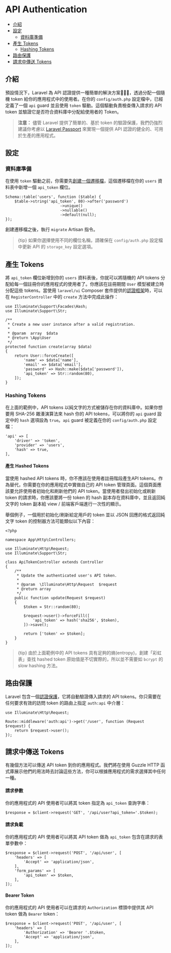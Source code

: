 # API Authentication

- [介紹](#introduction)
- [設定](#configuration)
    - [資料庫準備](#database-preparation)
- [產生 Tokens](#generating-tokens)
    - [Hashing Tokens](#hashing-tokens)
- [路由保護](#protecting-routes)
- [請求中傳送 Tokens](#passing-tokens-in-requests)

<a name="introduction"></a>
## 介紹

預設情況下，Laravel 為 API 認證提供一種簡單的解決方案，透過分配一個隨機 token 給你的應用程式中的使用者。在你的 `config/auth.php` 設定檔中，已經定義了一個 `api` guard 並且使用 `token` 驅動。這個驅動負責檢查傳入請求的 API token 並驗證它是否符合資料庫中分配給使用者的 Token。

> **注意：** 儘管 Laravel 提供了簡單的、基於 token 的驗證保護，我們仍強烈建議你考慮以 [Laravel Passport](/docs/{{version}}/passport) 來實現一個提供 API 認證的健全的、可用於生產的應用程式。

<a name="configuration"></a>
## 設定

<a name="database-preparation"></a>
### 資料庫準備

在使用 `token` 驅動之前，你需要先[創建一個遷移檔](/docs/{{version}}/migrations)，這個遷移檔在你的 `users` 資料表中新增一個 `api_token` 欄位。

    Schema::table('users', function ($table) {
        $table->string('api_token', 80)->after('password')
                            ->unique()
                            ->nullable()
                            ->default(null);
    });

創建遷移檔之後，執行 `migrate` Artisan 指令。

> {tip} 如果你選擇使用不同的欄位名稱，請確保在 `config/auth.php` 設定檔中更新 API 的 `storage_key` 設定選項。

<a name="generating-tokens"></a>
## 產生 Tokens

將 `api_token` 欄位新增到你的 `users` 資料表後，你就可以將隨機的 API tokens 分配給每一個註冊你的應用程式的使用者了。你應該在註冊期間 `User` 模型被建立時分配這些 tokens。當使用 `laravel/ui` Composer 套件提供的[認證框架](/docs/{{version}}/authentication#authentication-quickstart)時，可以在 `RegisterController` 中的 `create` 方法中完成此操作：

    use Illuminate\Support\Facades\Hash;
    use Illuminate\Support\Str;

    /**
     * Create a new user instance after a valid registration.
     *
     * @param  array  $data
     * @return \App\User
     */
    protected function create(array $data)
    {
        return User::forceCreate([
            'name' => $data['name'],
            'email' => $data['email'],
            'password' => Hash::make($data['password']),
            'api_token' => Str::random(80),
        ]);
    }

<a name="hashing-tokens"></a>
### Hashing Tokens

在上面的範例中，API tokens 以純文字的方式被儲存在你的資料庫中。如果你想要用 SHA-256 雜湊演算法來 hash 你的 API tokens，可以將你的 `api` guard 設定中的 `hash` 選項設為 `true`。`api` guard 被定義在你的 `config/auth.php` 設定檔：

    'api' => [
        'driver' => 'token',
        'provider' => 'users',
        'hash' => true,
    ],

#### 產生 Hashed Tokens

當使用 hashed API tokens 時，你不應該在使用者註冊階段產生API tokens。作為替代，你需要在你的應用程式中實做自己的 API token 管理頁面。這個頁面應該要允許使用者初始化和刷新他們的 API token。當使用者發出初始化或刷新 token 的請求時，你應該要將一份 token 的 hash 副本存在資料庫中，並且返回純文字的 token 副本給 view / 前端客戶端進行一次性的顯示。

舉個例子，一個用於初始化/刷新給定用戶的 token 並以 JSON 回應的格式返回純文字 token 的控制器方法可能類似以下內容：

    <?php

    namespace App\Http\Controllers;

    use Illuminate\Http\Request;
    use Illuminate\Support\Str;

    class ApiTokenController extends Controller
    {
        /**
         * Update the authenticated user's API token.
         *
         * @param  \Illuminate\Http\Request  $request
         * @return array
         */
        public function update(Request $request)
        {
            $token = Str::random(80);

            $request->user()->forceFill([
                'api_token' => hash('sha256', $token),
            ])->save();

            return ['token' => $token];
        }
    }

> {tip} 由於上面範例中的 API tokens 具有足夠的熵(entropy)，創建「彩虹表」查找 hashed token 原始值是不切實際的，所以並不需要如 `bcrypt` 的 slow hashing 方法。

<a name="protecting-routes"></a>
## 路由保護

Laravel 包含一個[認證保護](/docs/{{version}}/authentication#adding-custom-guards)，它將自動驗證傳入請求的 API tokens。你只需要在任何要求有效的訪問 token 的路由上指定 `auth:api` 中介層：

    use Illuminate\Http\Request;

    Route::middleware('auth:api')->get('/user', function (Request $request) {
        return $request->user();
    });

<a name="passing-tokens-in-requests"></a>
## 請求中傳送 Tokens

有幾個方法可以傳送 API token 到你的應用程式。我們將在使用 Guzzle HTTP 函式庫展示他們的用法時去討論這些方法，你可以根據應用程式的需求選擇其中任何一種。

#### 請求參數

你的應用程式的 API 使用者可以將其 token 指定為 `api_token` 查詢字串：

    $response = $client->request('GET', '/api/user?api_token='.$token);

#### 請求負載

你的應用程式的 API 使用者可以將其 API token 做為 `api_token` 包含在請求的表單參數中：

    $response = $client->request('POST', '/api/user', [
        'headers' => [
            'Accept' => 'application/json',
        ],
        'form_params' => [
            'api_token' => $token,
        ],
    ]);

#### Bearer Token

你的應用程式的 API 使用者可以在請求的 `Authorization` 標頭中提供其 API token 做為 `Bearer` token：

    $response = $client->request('POST', '/api/user', [
        'headers' => [
            'Authorization' => 'Bearer '.$token,
            'Accept' => 'application/json',
        ],
    ]);